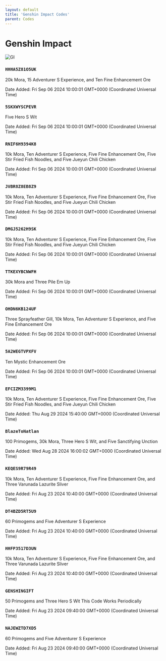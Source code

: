 ```yaml
---
layout: default
title: 'Genshin Impact Codes'
parent: Codes
---
```


# Genshin Impact

![GI](https://cdn.discordapp.com/emojis/1266474989566034024.png)

### `HHHA5Z81O5UK`

20k Mora, 15 Adventurer S Experience, and Ten Fine Enhancement Ore

Date Added: Fri Sep 06 2024 10:00:01 GMT+0000 (Coordinated Universal Time)

### `5SKXWYSCPEVR`

Five Hero S Wit

Date Added: Fri Sep 06 2024 10:00:01 GMT+0000 (Coordinated Universal Time)

### `RNIF6H9394K8`

10k Mora, Ten Adventurer S Experience, Five Fine Enhancement Ore, Five Stir Fried Fish Noodles, and Five Jueyun Chili Chicken

Date Added: Fri Sep 06 2024 10:00:01 GMT+0000 (Coordinated Universal Time)

### `JVBR8Z8EB8Z9`

10k Mora, Ten Adventurer S Experience, Five Fine Enhancement Ore, Five Stir Fried Fish Noodles, and Five Jueyun Chili Chicken

Date Added: Fri Sep 06 2024 10:00:01 GMT+0000 (Coordinated Universal Time)

### `DMGJ5262H9SK`

10k Mora, Ten Adventurer S Experience, Five Fine Enhancement Ore, Five Stir Fried Fish Noodles, and Five Jueyun Chili Chicken

Date Added: Fri Sep 06 2024 10:00:01 GMT+0000 (Coordinated Universal Time)

### `TTKEXYBCNWFH`

30k Mora and Three Pile  Em Up

Date Added: Fri Sep 06 2024 10:00:01 GMT+0000 (Coordinated Universal Time)

### `OHDN6KB124UF`

Three Sprayfeather Gill, 10k Mora, Ten Adventurer S Experience, and Five Fine Enhancement Ore

Date Added: Fri Sep 06 2024 10:00:01 GMT+0000 (Coordinated Universal Time)

### `5A2WEGTVPXFV`

Ten Mystic Enhancement Ore

Date Added: Fri Sep 06 2024 10:00:01 GMT+0000 (Coordinated Universal Time)

### `EFCIZM3399M1`

10k Mora, Ten Adventurer S Experience, Five Fine Enhancement Ore, Five Stir Fried Fish Noodles, and Five Jueyun Chili Chicken

Date Added: Thu Aug 29 2024 15:40:00 GMT+0000 (Coordinated Universal Time)

### `BlazeToNatlan`

100 Primogems, 30k Mora, Three Hero S Wit, and Five Sanctifying Unction

Date Added: Wed Aug 28 2024 16:00:02 GMT+0000 (Coordinated Universal Time)

### `KEQES9R79R49`

10k Mora, Ten Adventurer S Experience, Five Fine Enhancement Ore, and Three Varunada Lazurite Sliver

Date Added: Fri Aug 23 2024 10:40:00 GMT+0000 (Coordinated Universal Time)

### `DT4BZD5RT5U9`

60 Primogems and Five Adventurer S Experience

Date Added: Fri Aug 23 2024 10:40:00 GMT+0000 (Coordinated Universal Time)

### `HHFP3517D3UN`

10k Mora, Ten Adventurer S Experience, Five Fine Enhancement Ore, and Three Varunada Lazurite Sliver

Date Added: Fri Aug 23 2024 10:40:00 GMT+0000 (Coordinated Universal Time)

### `GENSHINGIFT`

50 Primogems and Three Hero S Wit  This Code Works Periodically

Date Added: Fri Aug 23 2024 09:40:00 GMT+0000 (Coordinated Universal Time)

### `NAJEWZTD7XD5`

60 Primogems and Five Adventurer S Experience

Date Added: Fri Aug 23 2024 09:40:00 GMT+0000 (Coordinated Universal Time)